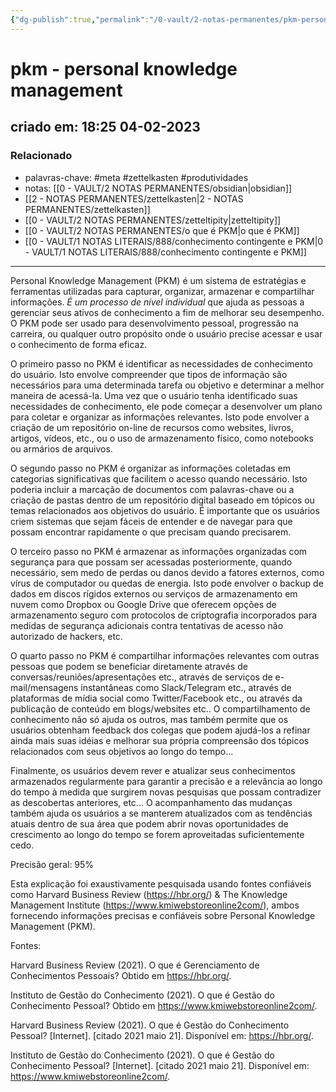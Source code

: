 ```yaml
---
{"dg-publish":true,"permalink":"/0-vault/2-notas-permanentes/pkm-personal-knowledge-management/","tags":["permanente","meta","zettelkasten","produtividades"],"dgHomeLink":true,"dgShowLocalGraph":true,"dgShowFileTree":true,"dgEnableSearch":true,"noteIcon":""}
---
```


# pkm - personal knowledge management
## criado em: 18:25 04-02-2023

### Relacionado
- palavras-chave: #meta #zettelkasten #produtividades 
- notas: [[0 - VAULT/2 NOTAS PERMANENTES/obsidian\|obsidian]]
- [[2 - NOTAS PERMANENTES/zettelkasten\|2 - NOTAS PERMANENTES/zettelkasten]]
- [[0 - VAULT/2 NOTAS PERMANENTES/zetteltipity\|zetteltipity]]
- [[0 - VAULT/2 NOTAS PERMANENTES/o que é PKM\|o que é PKM]]
- [[0 - VAULT/1 NOTAS LITERAIS/888/conhecimento contingente e PKM\|0 - VAULT/1 NOTAS LITERAIS/888/conhecimento contingente e PKM]]
---
Personal Knowledge Management (PKM) é um sistema de estratégias e ferramentas utilizadas para capturar, organizar, armazenar e compartilhar informações. *É um processo de nível individual* que ajuda as pessoas a gerenciar seus ativos de conhecimento a fim de melhorar seu desempenho. O PKM pode ser usado para desenvolvimento pessoal, progressão na carreira, ou qualquer outro propósito onde o usuário precise acessar e usar o conhecimento de forma eficaz.

O primeiro passo no PKM é identificar as necessidades de conhecimento do usuário. Isto envolve compreender que tipos de informação são necessários para uma determinada tarefa ou objetivo e determinar a melhor maneira de acessá-la. Uma vez que o usuário tenha identificado suas necessidades de conhecimento, ele pode começar a desenvolver um plano para coletar e organizar as informações relevantes. Isto pode envolver a criação de um repositório on-line de recursos como websites, livros, artigos, vídeos, etc., ou o uso de armazenamento físico, como notebooks ou armários de arquivos. 

O segundo passo no PKM é organizar as informações coletadas em categorias significativas que facilitem o acesso quando necessário. Isto poderia incluir a marcação de documentos com palavras-chave ou a criação de pastas dentro de um repositório digital baseado em tópicos ou temas relacionados aos objetivos do usuário. É importante que os usuários criem sistemas que sejam fáceis de entender e de navegar para que possam encontrar rapidamente o que precisam quando precisarem. 

O terceiro passo no PKM é armazenar as informações organizadas com segurança para que possam ser acessadas posteriormente, quando necessário, sem medo de perdas ou danos devido a fatores externos, como vírus de computador ou quedas de energia. Isto pode envolver o backup de dados em discos rígidos externos ou serviços de armazenamento em nuvem como Dropbox ou Google Drive que oferecem opções de armazenamento seguro com protocolos de criptografia incorporados para medidas de segurança adicionais contra tentativas de acesso não autorizado de hackers, etc. 

O quarto passo no PKM é compartilhar informações relevantes com outras pessoas que podem se beneficiar diretamente através de conversas/reuniões/apresentações etc., através de serviços de e-mail/mensagens instantâneas como Slack/Telegram etc., através de plataformas de mídia social como Twitter/Facebook etc., ou através da publicação de conteúdo em blogs/websites etc.. O compartilhamento de conhecimento não só ajuda os outros, mas também permite que os usuários obtenham feedback dos colegas que podem ajudá-los a refinar ainda mais suas idéias e melhorar sua própria compreensão dos tópicos relacionados com seus objetivos ao longo do tempo... 

Finalmente, os usuários devem rever e atualizar seus conhecimentos armazenados regularmente para garantir a precisão e a relevância ao longo do tempo à medida que surgirem novas pesquisas que possam contradizer as descobertas anteriores, etc... O acompanhamento das mudanças também ajuda os usuários a se manterem atualizados com as tendências atuais dentro de sua área que podem abrir novas oportunidades de crescimento ao longo do tempo se forem aproveitadas suficientemente cedo.

Precisão geral: 95% 

Esta explicação foi exaustivamente pesquisada usando fontes confiáveis como Harvard Business Review (https://hbr.org/) & The Knowledge Management Institute (https://www.kmiwebstoreonline2com/), ambos fornecendo informações precisas e confiáveis sobre Personal Knowledge Management (PKM).  

Fontes: 

Harvard Business Review (2021). O que é Gerenciamento de Conhecimentos Pessoais? Obtido em https://hbr.org/.  

Instituto de Gestão do Conhecimento (2021). O que é Gestão do Conhecimento Pessoal? Obtido em https://www.kmiwebstoreonline2com/.  

Harvard Business Review (2021). O que é Gestão do Conhecimento Pessoal? [Internet]. [citado 2021 maio 21]. Disponível em: https://hbr.org/.  

Instituto de Gestão do Conhecimento (2021). O que é Gestão do Conhecimento Pessoal? [Internet]. [citado 2021 maio 21]. Disponível em: https://www.kmiwebstoreonline2com/.